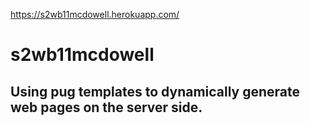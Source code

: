 https://s2wb11mcdowell.herokuapp.com/

# s2wb11mcdowell

## Using pug templates to dynamically generate web pages on the server side.

